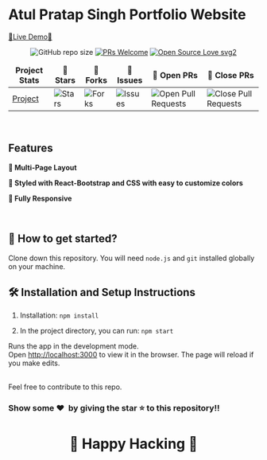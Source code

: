 # Atul Pratap Singh Portfolio Website

[🔗Live Demo🔗](https://atulpratapsingh.netlify.app/)


<div align="center">

![GitHub repo size](https://img.shields.io/github/repo-size/19sajib/portfolio?color=yellow)  [![PRs Welcome](https://img.shields.io/badge/PRs-welcome-brightgreen.svg?style=flat-square)](http://makeapullrequest.com) [![Open Source Love svg2](https://badges.frapsoft.com/os/v2/open-source.svg?v=103)](https://github.com/ellerbrock/open-source-badges/)
</div>

<table align="center">
    <thead align="center">
        <tr border: 1px;>
            <td><b>Project Stats</td>
            <td><b>🌟 Stars</b></td>
            <td><b>🍴 Forks</b></td>
            <td><b>🐛 Issues</b></td>
            <td><b>🔔 Open PRs</b></td>
            <td><b>🔕 Close PRs</b></td>
        </tr>
     </thead>
    <tbody>
         <tr>
            <td><a href="https://github.com/thakuratul2/Portfolio_AtulPratapSingh"</a>Project</td>
            <td><img alt="Stars" src="https://img.shields.io/github/stars/thakuratul2/Portfolio_AtulPratapSingh?style=flat&logo=github"/></td>
             <td><img alt="Forks" src="https://img.shields.io/github/forks/thakuratul2/Portfolio_AtulPratapSingh?style=flat&logo=github"/></td>
            <td><img alt="Issues" src="https://img.shields.io/github/issues/thakuratul2/Portfolio_AtulPratapSingh?style=flat&logo=github"/></td>
            <td><img alt="Open Pull Requests" src="https://img.shields.io/github/issues-pr/thakuratul2/Portfolio_AtulPratapSingh?style=flat&logo=github"/></td>
           <td><img alt="Close Pull Requests" src="https://img.shields.io/github/issues-pr-closed/thakuratul2/Portfolio_AtulPratapSingh?style=flat&color=critical&logo=github"/></td>
        </tr>
    </tbody>
</table>

<br/>

## Features

**📖 Multi-Page Layout**

**🎨 Styled with React-Bootstrap and CSS with easy to customize colors**

**📱 Fully Responsive**

<br />

## 🚀 How to get started?

Clone down this repository. You will need `node.js` and `git` installed globally on your machine.

## 🛠 Installation and Setup Instructions

1. Installation: `npm install`

2. In the project directory, you can run: `npm start`

Runs the app in the development mode.\
Open [http://localhost:3000](http://localhost:3000) to view it in the browser. 
The page will reload if you make edits.

<br />
Feel free to contribute to this repo.

### Show some ❤️&nbsp; by giving the star :star: to this repository!!
<h1 align=center> 🧠 Happy Hacking 🧠 </h1>